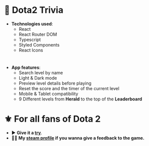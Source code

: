 # 🧠 Dota2 Trivia

- **Technologies used**:
  - React
  - React Router DOM
  - Typescript
  - Styled Components
  - React Icons

#

- **App features**:
  - Search level by name
  - Light & Dark mode
  - Preview level details before playing
  - Reset the score and the timer of the current level
  - Mobile & Tablet compatibility
  - 9 Different levels from **Herald** to the top of the **Leaderboard**

# ⚜ For all fans of Dota 2

- ▶ **Give it a [try]()**.
- 🙋‍♂️ **My [steam profile](https://steamcommunity.com/id/MrNocb/) if you wanna give a feedback to the game.**
